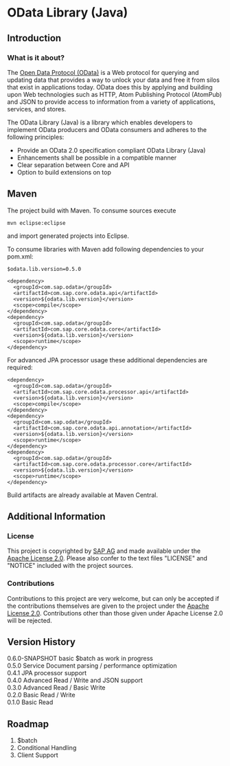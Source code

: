 OData Library (Java)
====================

Introduction
------------

### What is it about? ###

The [Open Data Protocol (OData)](http://odata.org) is a Web protocol for querying and updating data that provides a way to unlock your data and free it from silos that exist in applications today. OData does this by applying and building upon Web technologies such as HTTP, Atom Publishing Protocol (AtomPub) and JSON to provide access to information from a variety of applications, services, and stores.

The OData Library (Java) is a library which enables developers to implement OData producers and OData consumers and adheres to the following principles:

- Provide an OData 2.0 specification compliant OData Library (Java) 
- Enhancements shall be possible in a compatible manner 
- Clear separation between Core and API 
- Option to build extensions on top

Maven
-----

The project build with Maven. To consume sources execute 

    mvn eclipse:eclipse

and import generated projects into Eclipse. 

To consume libraries with Maven add following dependencies to your pom.xml:

    $odata.lib.version=0.5.0

    <dependency>
      <groupId>com.sap.odata</groupId>
      <artifactId>com.sap.core.odata.api</artifactId>
      <version>${odata.lib.version}</version> 
      <scope>compile</scope>
    </dependency>
    <dependency>
      <groupId>com.sap.odata</groupId>
      <artifactId>com.sap.core.odata.core</artifactId>
      <version>${odata.lib.version}</version>
      <scope>runtime</scope>
    </dependency>

For advanced JPA processor usage these additional dependencies are required:

    <dependency>
      <groupId>com.sap.odata</groupId>
      <artifactId>com.sap.core.odata.processor.api</artifactId>
      <version>${odata.lib.version}</version> 
      <scope>compile</scope>
    </dependency>
    <dependency>
      <groupId>com.sap.odata</groupId>
      <artifactId>com.sap.core.odata.api.annotation</artifactId>
      <version>${odata.lib.version}</version>
      <scope>runtime</scope>
    </dependency>
    <dependency>
      <groupId>com.sap.odata</groupId>
      <artifactId>com.sap.core.odata.processor.core</artifactId>
      <version>${odata.lib.version}</version>
      <scope>runtime</scope>
    </dependency>


Build artifacts are already available at Maven Central.

Additional Information
----------------------

### License ###

This project is copyrighted by [SAP AG](http://www.sap.com/) and made available under the [Apache License 2.0](http://www.apache.org/licenses/LICENSE-2.0.html). Please also confer to the text files "LICENSE" and "NOTICE" included with the project sources.


### Contributions ###

Contributions to this project are very welcome, but can only be accepted if the contributions themselves are given to the project under the [Apache License 2.0](http://www.apache.org/licenses/LICENSE-2.0.html). Contributions other than those given under Apache License 2.0 will be rejected.


Version History
---------------

0.6.0-SNAPSHOT basic $batch as work in progress <br/>
0.5.0  Service Document parsing / performance optimization<br/>
0.4.1  JPA processor support  
0.4.0  Advanced Read / Write and JSON support  
0.3.0  Advanced Read / Basic Write  
0.2.0  Basic Read / Write  
0.1.0  Basic Read

Roadmap
-------

1. $batch
2. Conditional Handling  
3. Client Support

